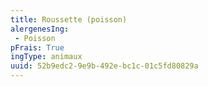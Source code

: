```yaml
---
title: Roussette (poisson)
alergenesIng:
 - Poisson
pFrais: True
ingType: animaux
uuid: 52b9edc2-9e9b-492e-bc1c-01c5fd80829a
---
```

